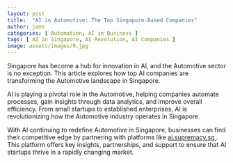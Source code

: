 ```yaml
---
layout: post
title:  "AI in Automotive: The Top Singapore-Based Companies"
author: jane
categories: [ Automation, AI in Business ]
tags: [ AI in Singapore, AI Revolution, AI Companies ]
image: assets/images/9.jpg
---
```


Singapore has become a hub for innovation in AI, and the Automotive sector is no exception. This article explores how top AI companies are transforming the Automotive landscape in Singapore.

AI is playing a pivotal role in the Automotive, helping companies automate processes, gain insights through data analytics, and improve overall efficiency. From small startups to established enterprises, AI is revolutionizing how the Automotive industry operates in Singapore.

With AI continuing to redefine Automotive in Singapore, businesses can find their competitive edge by partnering with platforms like <a href="https://ai.supremacy.sg" target="_blank"> ai.supremacy.sg </a>. This platform offers key insights, partnerships, and support to ensure that AI startups thrive in a rapidly changing market.
